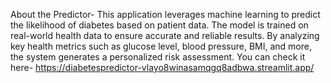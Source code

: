 About the Predictor-
This application leverages machine learning to predict the likelihood of diabetes based on patient data. 
The model is trained on real-world health data to ensure accurate and reliable results. By analyzing key health metrics such as glucose level, blood pressure, BMI, and more, the system generates a personalized risk assessment.
You can check it here- https://diabetespredictor-vlayo8winasamqgq8adbwa.streamlit.app/
